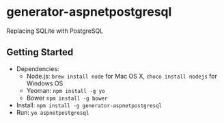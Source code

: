 # generator-aspnetpostgresql

Replacing SQLite with PostgreSQL



## Getting Started

- Dependencies:
    - Node.js: `brew install node` for Mac OS X, `choco install nodejs` for Windows OS
    - Yeoman: `npm install -g yo`
    - Bower `npm install -g bower`
- Install: `npm install -g generator-aspnetpostgresql`
- Run: `yo aspnetpostgresql`

